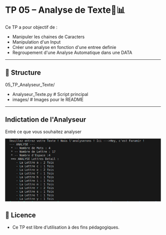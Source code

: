 # TP 05 – Analyse de Texte🧹📊

Ce TP a pour objectif de :
- Manipuler les chaines de Caracters
- Manipulation d'un Input 
- Créer une analyse en fonction d'une entree definie 
- Regroupement d'une Analyse Automatique dans une DATA

---

## 📁 Structure
05_TP_Analyseur_Texte/
- Analyseur_Texte.py # Script principal
- images/ # Images pour le README

---
## Indictation de l'Analyseur

 Entré ce que vous souhaitez analyser

 ![START](images/resultat_analyse.png)



## 📄 Licence
- Ce TP est libre d’utilisation à des fins pédagogiques.